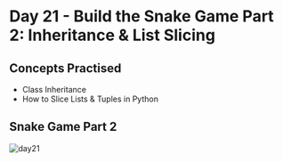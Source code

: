 # Day 21 - Build the Snake Game Part 2: Inheritance & List Slicing
## Concepts Practised
- Class Inheritance
- How to Slice Lists & Tuples in Python
## Snake Game Part 2
![day21](https://user-images.githubusercontent.com/79554351/189171516-14fc941e-49ce-4304-a95b-613eccbf5e03.gif)
